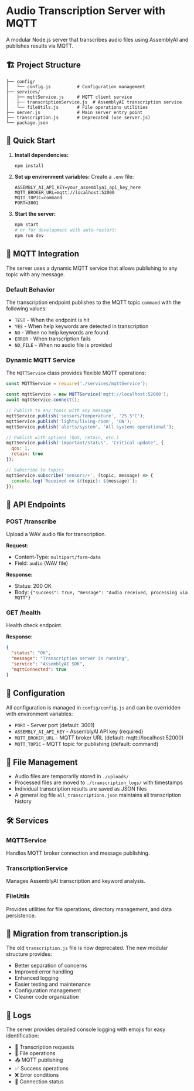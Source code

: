 # Audio Transcription Server with MQTT

A modular Node.js server that transcribes audio files using AssemblyAI and publishes results via MQTT.

## 🏗️ Project Structure

```
├── config/
│   └── config.js          # Configuration management
├── services/
│   ├── mqttService.js     # MQTT client service
│   ├── transcriptionService.js  # AssemblyAI transcription service
│   └── fileUtils.js       # File operations utilities
├── server.js              # Main server entry point
├── transcription.js       # Deprecated (use server.js)
└── package.json
```

## 🚀 Quick Start

1. **Install dependencies:**
   ```bash
   npm install
   ```

2. **Set up environment variables:**
   Create a `.env` file:
   ```env
   ASSEMBLY_AI_API_KEY=your_assemblyai_api_key_here
   MQTT_BROKER_URL=mqtt://localhost:52000
   MQTT_TOPIC=command
   PORT=3001
   ```

3. **Start the server:**
   ```bash
   npm start
   # or for development with auto-restart:
   npm run dev
   ```

## 📡 MQTT Integration

The server uses a dynamic MQTT service that allows publishing to any topic with any message.

### Default Behavior
The transcription endpoint publishes to the MQTT topic `command` with the following values:

- `TEST` - When the endpoint is hit
- `YES` - When help keywords are detected in transcription
- `NO` - When no help keywords are found
- `ERROR` - When transcription fails
- `NO_FILE` - When no audio file is provided

### Dynamic MQTT Service

The `MQTTService` class provides flexible MQTT operations:

```javascript
const MQTTService = require('./services/mqttService');

const mqttService = new MQTTService('mqtt://localhost:52000');
await mqttService.connect();

// Publish to any topic with any message
mqttService.publish('sensors/temperature', '25.5°C');
mqttService.publish('lights/living-room', 'ON');
mqttService.publish('alerts/system', 'All systems operational');

// Publish with options (QoS, retain, etc.)
mqttService.publish('important/status', 'Critical update', { 
  qos: 1, 
  retain: true 
});

// Subscribe to topics
mqttService.subscribe('sensors/+', (topic, message) => {
  console.log(`Received on ${topic}: ${message}`);
});

```

## 🎵 API Endpoints

### POST /transcribe
Upload a WAV audio file for transcription.

**Request:**
- Content-Type: `multipart/form-data`
- Field: `audio` (WAV file)

**Response:**
- Status: 200 OK
- Body: `{"success": true, "message": "Audio received, processing via MQTT"}`

### GET /health
Health check endpoint.

**Response:**
```json
{
  "status": "OK",
  "message": "Transcription server is running",
  "service": "AssemblyAI SDK",
  "mqttConnected": true
}
```

## 🔧 Configuration

All configuration is managed in `config/config.js` and can be overridden with environment variables:

- `PORT` - Server port (default: 3001)
- `ASSEMBLY_AI_API_KEY` - AssemblyAI API key (required)
- `MQTT_BROKER_URL` - MQTT broker URL (default: mqtt://localhost:52000)
- `MQTT_TOPIC` - MQTT topic for publishing (default: command)

## 📁 File Management

- Audio files are temporarily stored in `./uploads/`
- Processed files are moved to `./transcription_logs/` with timestamps
- Individual transcription results are saved as JSON files
- A general log file `all_transcriptions.json` maintains all transcription history

## 🛠️ Services

### MQTTService
Handles MQTT broker connection and message publishing.

### TranscriptionService
Manages AssemblyAI transcription and keyword analysis.

### FileUtils
Provides utilities for file operations, directory management, and data persistence.

## 🔄 Migration from transcription.js

The old `transcription.js` file is now deprecated. The new modular structure provides:

- Better separation of concerns
- Improved error handling
- Enhanced logging
- Easier testing and maintenance
- Configuration management
- Cleaner code organization

## 📝 Logs

The server provides detailed console logging with emojis for easy identification:
- 🎤 Transcription requests
- 📁 File operations
- 📤 MQTT publishing
- ✅ Success operations
- ❌ Error conditions
- 🔗 Connection status
